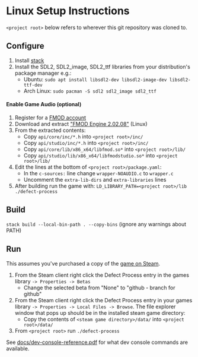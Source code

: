# Linux Setup Instructions
`<project root>` below refers to wherever this git repository was cloned to.

## Configure
1. Install [stack](https://docs.haskellstack.org/en/stable/README/#how-to-install)
1. Install the SDL2, SDL2\_image, SDL2\_ttf libraries from your distribution's package manager e.g.:
   - Ubuntu: `sudo apt install libsdl2-dev libsdl2-image-dev libsdl2-ttf-dev`
   - Arch Linux: `sudo pacman -S sdl2 sdl2_image sdl2_ttf`

#### Enable Game Audio (optional)
1. Register for a [FMOD account](https://www.fmod.com/profile/register)
1. Download and extract ["FMOD Engine 2.02.08"](https://fmod.com/download#fmodengine) (Linux)
1. From the extracted contents:
   - Copy `api/core/inc/*.h` into `<project root>/inc/`
   - Copy `api/studio/inc/*.h` into `<project root>/inc/`
   - Copy `api/core/lib/x86_x64/libfmod.so*` into `<project root>/lib/`
   - Copy `api/studio/lib/x86_x64/libfmodstudio.so*` into `<project root>/lib/`
1. Edit the lines at the bottom of `<project root>/package.yaml`:
   - In the `c-sources:` line change `wrapper-NOAUDIO.c` to `wrapper.c`
   - Uncomment the `extra-lib-dirs` and `extra-libraries` lines
1. After building run the game with: `LD_LIBRARY_PATH=<project root>/lib ./defect-process`

## Build
`stack build --local-bin-path . --copy-bins` (ignore any warnings about PATH)

## Run
This assumes you've purchased a copy of the [game on Steam](https://store.steampowered.com/app/1136730/Defect_Process/).

1. From the Steam client right click the Defect Process entry in the games library `-> Properties -> Betas`
   - Change the selected beta from "None" to "github - branch for github"
1. From the Steam client right click the Defect Process entry in your games library `-> Properties -> Local Files -> Browse`. The file explorer window that pops up should be in the installed steam game directory:
   - Copy the contents of `<steam game directory>/data/` into `<project root>/data/`
1. From `<project root>` run `./defect-process`

See [docs/dev-console-reference.pdf](https://github.com/incoherentsoftware/defect-process/blob/main/docs/dev-console-reference.pdf) for what dev console commands are available.
